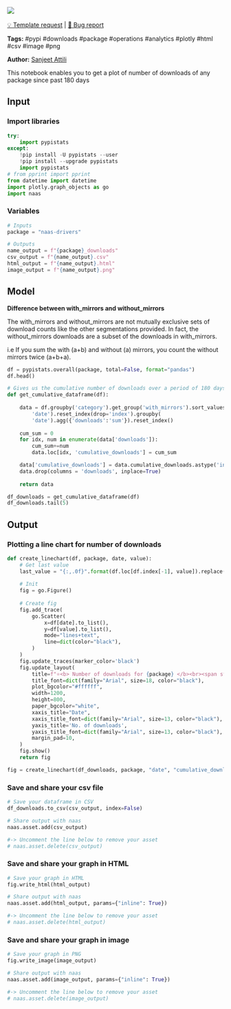<a href="https://app.naas.ai/user-redirect/naas/downloader?url=https://raw.githubusercontent.com/jupyter-naas/awesome-notebooks/master/Naas/Naas_Get_number_of_downloads_naas_drivers_package.ipynb" target="_parent"><img src="https://naasai-public.s3.eu-west-3.amazonaws.com/open_in_naas.svg"/></a><br><br><a href="https://github.com/jupyter-naas/awesome-notebooks/issues/new?assignees=&labels=&template=template-request.md&title=Tool+-+Action+of+the+notebook+">💡 Template request</a> | <a href="https://github.com/jupyter-naas/awesome-notebooks/issues/new?assignees=&labels=&template=bug_report.md&title=Naas+-+Get+number+of+downloads+naas+drivers+package:+Error+short+description">🚨 Bug report</a>

**Tags:** #pypi #downloads #package #operations #analytics #plotly #html #csv #image #png

**Author:** [Sanjeet Attili](https://linkedin.com/in/sanjeet-attili-760bab190/)

This notebook enables you to get a plot of number of downloads of any package since past 180 days

## Input

### Import libraries


```python
try:
    import pypistats
except:
    !pip install -U pypistats --user
    !pip install --upgrade pypistats
    import pypistats
# from pprint import pprint
from datetime import datetime
import plotly.graph_objects as go
import naas
```

### Variables


```python
# Inputs
package = "naas-drivers"

# Outputs
name_output = f"{package}_downloads"
csv_output = f"{name_output}.csv"
html_output = f"{name_output}.html"
image_output = f"{name_output}.png"
```

## Model

**Difference between with_mirrors and without_mirrors**

The with_mirrors and without_mirrors are not mutually exclusive sets of download counts like the other segmentations provided.
In fact, the without_mirrors downloads are a subset of the downloads in with_mirrors.

i.e If you sum the with (a+b) and without (a) mirrors, you count the without mirrors twice (a+b+a).


```python
df = pypistats.overall(package, total=False, format="pandas")
df.head()
```


```python
# Gives us the cumulative number of downloads over a period of 180 days
def get_cumulative_dataframe(df):
    
    data = df.groupby('category').get_group('with_mirrors').sort_values(
        'date').reset_index(drop='index').groupby(
        'date').agg({'downloads':'sum'}).reset_index()
    
    cum_sum = 0
    for idx, num in enumerate(data['downloads']):
        cum_sum+=num
        data.loc[idx, 'cumulative_downloads'] = cum_sum

    data['cumulative_downloads'] = data.cumulative_downloads.astype('int')
    data.drop(columns = 'downloads', inplace=True)
    
    return data

df_downloads = get_cumulative_dataframe(df)
df_downloads.tail(5)
```

## Output

### Plotting a line chart for number of downloads


```python
def create_linechart(df, package, date, value):
    # Get last value
    last_value = "{:,.0f}".format(df.loc[df.index[-1], value]).replace(",", " ")
    
    # Init
    fig = go.Figure()
    
    # Create fig
    fig.add_trace(
        go.Scatter(
            x=df[date].to_list(),
            y=df[value].to_list(),
            mode="lines+text",
            line=dict(color="black"),
        )
    )
    fig.update_traces(marker_color='black')
    fig.update_layout(
        title=f"⭐<b> Number of downloads for {package} </b><br><span style='font-size: 13px;'> Total Downloads as of today: {last_value}</span>",
        title_font=dict(family="Arial", size=18, color="black"),
        plot_bgcolor="#ffffff",
        width=1200,
        height=800,
        paper_bgcolor="white",
        xaxis_title="Date",
        xaxis_title_font=dict(family="Arial", size=13, color="black"),
        yaxis_title='No. of downloads',
        yaxis_title_font=dict(family="Arial", size=13, color="black"),
        margin_pad=10,
    )
    fig.show()
    return fig

fig = create_linechart(df_downloads, package, "date", "cumulative_downloads")
```

### Save and share your csv file


```python
# Save your dataframe in CSV
df_downloads.to_csv(csv_output, index=False)

# Share output with naas
naas.asset.add(csv_output)

#-> Uncomment the line below to remove your asset
# naas.asset.delete(csv_output)
```

### Save and share your graph in HTML


```python
# Save your graph in HTML
fig.write_html(html_output)

# Share output with naas
naas.asset.add(html_output, params={"inline": True})

#-> Uncomment the line below to remove your asset
# naas.asset.delete(html_output)
```

### Save and share your graph in image


```python
# Save your graph in PNG
fig.write_image(image_output)

# Share output with naas
naas.asset.add(image_output, params={"inline": True})

#-> Uncomment the line below to remove your asset
# naas.asset.delete(image_output)
```
